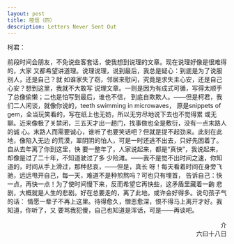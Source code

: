 ```yaml
---
layout: post
title: 哑信（四）
description: Letters Never Sent Out
---
```


柯君：

前段时间会朋友，不免说些客套话，使我想到说理的文章。现在说理好像是很难得的，大家
又都希望讲道理。说理说理，说到最后，我总是疑心：到底是为了说服别人，还是自己？就
如谁家失了窃，邻居来慰问，究竟是求失主心安，还是自己心安？想到这里，我就不大敢写
说理文章。一则是因为有成式可循，写得太顺手了总像偷懒；二也是怕写到最后，谁也不信，
到底自欺欺人。——但是柯君，我们二人闲谈，就像你说的，teeth swimming in microwaves，
原是snippets of gem，全当玩笑看的，写在纸上也无妨，所以无穷尽地说下去也不觉得累
或无聊。近来像极了关禁闭，三五天才出一趟门，找事做也全是敷衍，没有一点末路人的诚
心。末路人而需要诚心，谁听了也要笑话吧？但就是提不起劲来。此刻在此地，像陷入无边
的荒漠，翠阴阴的怕人，可是一时还逃不出去，只好先困着了。自从去年离了你到这里，快
要一整年了，人家说起来，都是“真快”，我说起来，却像是过了二十年，不知道驶过了多
少险滩。——我不是觉不出时间之速，你知道的，时间从手上滑过，那种悲哀，——但是，真长
呀！每天看着时间在身旁飞驰，远远甩开自己，每一天，难道不是种煎熬吗？可也只有埋首，
告诉自己：快一点，再快一点！为了使时间慢下来，反而希望它再快些，这矛盾里藏着一齣
悲剧，大概就是人生的悲剧。好在总要走的，离了此地，或许会好得多。说句孩子气的话：
情愿一辈子不再上这里。待得愈久，憎恶愈深，恨不得马上离开才好。我知道，你听了，又
要骂我犯傻，自己也知道是浑话，可是——再谈吧。

<div style="text-align:right">介</div>
<div style="text-align:right">六曰十八日</div>
